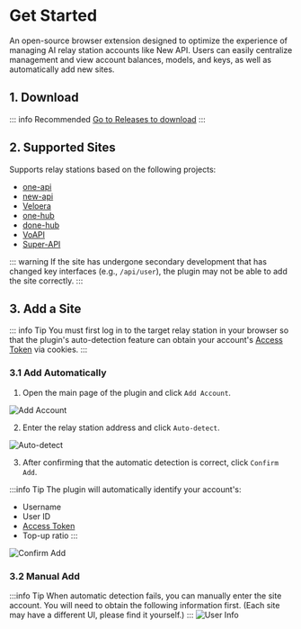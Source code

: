 # Get Started

An open-source browser extension designed to optimize the experience of managing AI relay station accounts like New API. Users can easily centralize management and view account balances, models, and keys, as well as automatically add new sites.

## 1. Download

::: info Recommended
[Go to Releases to download](https://github.com/qixing-jk/all-api-hub/releases)
:::

## 2. Supported Sites

Supports relay stations based on the following projects:
- [one-api](https://github.com/songquanpeng/one-api)
- [new-api](https://github.com/QuantumNous/new-api)
- [Veloera](https://github.com/Veloera/Veloera)
- [one-hub](https://github.com/MartialBE/one-hub)
- [done-hub](https://github.com/deanxv/done-hub)
- [VoAPI](https://github.com/VoAPI/VoAPI)
- [Super-API](https://github.com/SuperAI-Api/Super-API)

::: warning
If the site has undergone secondary development that has changed key interfaces (e.g., `/api/user`), the plugin may not be able to add the site correctly.
:::

## 3. Add a Site
::: info Tip
You must first log in to the target relay station in your browser so that the plugin's auto-detection feature can obtain your account's [Access Token](#_3-2-manual-add) via cookies.
:::

### 3.1 Add Automatically

1. Open the main page of the plugin and click `Add Account`.

![Add Account](./static/image/add-account-btn.png)

2. Enter the relay station address and click `Auto-detect`.

![Auto-detect](./static/image/add-account-dialog-btn.png)

3. After confirming that the automatic detection is correct, click `Confirm Add`.

:::info Tip
The plugin will automatically identify your account's:
- Username
- User ID
- [Access Token](#_3-2-manual-add)
- Top-up ratio
:::

![Confirm Add](./static/image/add-account-dialog-ok-btn.png)

### 3.2 Manual Add

:::info Tip
When automatic detection fails, you can manually enter the site account. You will need to obtain the following information first. (Each site may have a different UI, please find it yourself.)
:::
![User Info](./static/image/site-user-info.png)